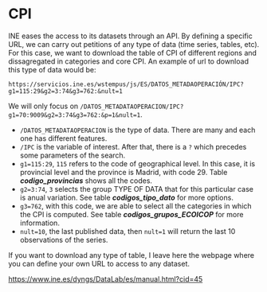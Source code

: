 # CPI 

INE eases the access to its datasets through an API. By defining a specific URL,
we can carry out petitions of any type of data (time series, tables, etc). For this 
case, we want to download the table of CPI of different regions and dissagregated 
in categories and core CPI. An example of url to download this type of data would
be:
  
`https://servicios.ine.es/wstempus/js/ES/DATOS_METADAOPERACIÓN/IPC?g1=115:29&g2=3:74&g3=762:&nult=1`

We will only focus on `/DATOS_METADATAOPERACION/IPC?g1=70:9009&g2=3:74&g3=762:&p=1&nult=1`.

- `/DATOS_METADATAOPERACION` is the type of data. There are many and each one has 
different features.
- `/IPC` is the variable of interest. After that, there is a `?` which precedes some parameters
of the search.
- `g1=115:29`, `115` refers to the code of geographical level. In this case, it is provincial 
level and the province is Madrid, with code 29. Table ___codigo_provincias___ shows all the codes.
- `g2=3:74`, `3` selects the group TYPE OF DATA that for this particular case is anual variation.
See table ___codigos_tipo_dato___ for more options.
- `g3=762`, with this code, we are able to select all the categories in which the CPI 
is computed. See table ___codigos_grupos_ECOICOP___ for more information.
- `nult=10`, the last published data, then `nult=1` will return the last 10 observations
of the series.

If you want to download any type of table, I leave here the webpage where you can
define your own URL to access to any dataset.

https://www.ine.es/dyngs/DataLab/es/manual.html?cid=45
